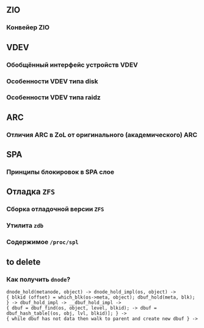 ## ZIO

### Конвейер ZIO

## VDEV

### Обобщённый интерфейс устройств VDEV

### Особенности VDEV типа disk

### Особенности VDEV типа raidz

## ARC

### Отличия ARC в ZoL от оригинального (академического) ARC

## SPA

### Принципы блокировок в SPA слое


## Отладка `ZFS`

### Сборка отладочной версии `ZFS`

### Утилита `zdb`

### Содержимое `/proc/spl`


## to delete

### Как получить `dnode`?

```
dnode_hold(metanode, object) -> dnode_hold_impl(os, object) -> 
{ blkid (offset) = which_blk(os->meta, object); dbuf_hold(meta, blk); } -> dbuf_hold_impl -> __dbuf_hold_impl ->
{ dbuf = dbuf_find(os, object, level, blkid); -> dbuf = dbuf_hash_table[(os, obj, lvl, blkid)]; } ->
{ while dbuf has not data then walk to parent and create new dbuf } ->
```


